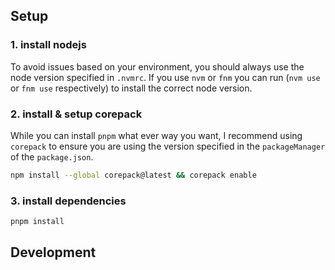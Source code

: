 ## Setup

### 1. install nodejs

To avoid issues based on your environment, you should always use the node version specified in `.nvmrc`.
If you use `nvm` or `fnm` you can run (`nvm use` or `fnm use` respectively) to install the correct node version.

### 2. install & setup corepack

While you can install `pnpm` what ever way you want, I recommend using `corepack` to ensure you are using the version specified in the `packageManager` of the `package.json`.

```bash
npm install --global corepack@latest && corepack enable
```

### 3. install dependencies

```bash
pnpm install
```

## Development
